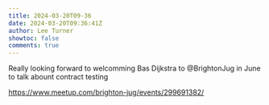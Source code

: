 ```yaml
---
title: 2024-03-20T09-36
date: 2024-03-20T09:36:41Z
author: Lee Turner
showtoc: false
comments: true
---
```


Really looking forward to welcomming Bas Dijkstra to @BrightonJug in June to talk abount contract testing

https://www.meetup.com/brighton-jug/events/299691382/

